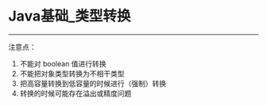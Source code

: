 # Java基础_类型转换

---

注意点：

1. 不能对 boolean 值进行转换
2. 不能把对象类型转换为不相干类型
3. 把高容量转换到低容量的时候进行（强制）转换
4. 转换的时候可能存在溢出或精度问题

